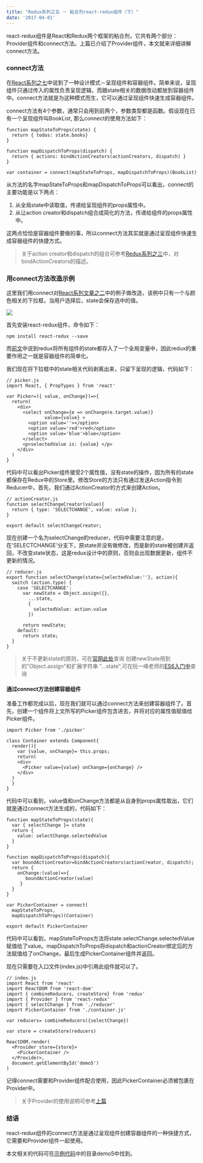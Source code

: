 ```yaml
---
title: "Redux系列之五 － 粘合剂react-redux组件（下）"
date: '2017-04-01'
---
```


react-redux组件是React和Redux两个框架的粘合剂，它共有两个部分：Provider组件和connect方法。上篇已介绍了Provider组件，本文就来详细讲解connect方法。

### connect方法
在[React系列之七](http://twomeetings.github.io/2016/03/29/React%E7%B3%BB%E5%88%97%E4%B9%8B%E4%B8%83%EF%BC%8D%E7%BB%84%E4%BB%B6%E9%97%B4%E7%9A%84%E9%80%9A%E4%BF%A1/)中说到了一种设计模式－呈现组件和容器组件。简单来说，呈现组件只通过传入的属性负责呈现逻辑，而跟state相关的数据改动都放到容器组件中。connect方法就是为这种模式而生，它可以通过呈现组件快速生成容器组件。

connect方法有4个参数，通常只会用到前两个，参数类型都是函数。假设现在已有一个呈现组件叫BookList, 那么connect的使用方法如下：

```
function mapStateToProps(state) {
  return { todos: state.books}
}

function mapDispatchToProps(dispatch) {
  return { actions: bindActionCreators(actionCreators, dispatch) }
}

var container = connect(mapStateToProps, mapDispatchToProps)(BookList)
```

从方法的名字mapStateToProps和mapDispatchToProps可以看出，connect的主要功能是以下两点：
1. 从全局state中读取值，传递给呈现组件的props属性中。
2. 从让action creator和dispatch组合成简化的方法，传递给组件的props属性中。

这两点恰恰是容器组件要做的事，所以connect方法其实就是通过呈现组件快速生成容器组件的快捷方式。

> 关于action creator和dispatch的组合可参考[Redux系列之三](http://twomeetings.github.io/2016/04/19/Redux%E7%B3%BB%E5%88%97%E4%B9%8B%E4%B8%89%EF%BC%8DbindActionCreator/)中，对bindActionCreators的描述。

### 用connect方法改造示例

这里我们用connect对[React系列文章之二](http://twomeetings.github.io/2016/02/20/React%E7%B3%BB%E5%88%97%E6%96%87%E7%AB%A0%E4%B9%8B%E4%BA%8C%EF%BC%8DpropType/)中的例子做改造，该例中只有一个与颜色相关的下拉框，当用户选择后，state会保存选中的值。

![](http://7xtbg7.com2.z0.glb.clouddn.com/redux5-1)

首先安装react-redux组件，命令如下：

```
npm install react-redux --save
```

而[前文](http://twomeetings.github.io/2016/04/21/Redux%E7%B3%BB%E5%88%97%E4%B9%8B%E5%9B%9B%EF%BC%8D%E7%B2%98%E5%90%88%E5%89%82-react-redux%E7%BB%84%E4%BB%B6/)中说到redux将所有组件的state都存入了一个全局变量中，因此redux的重要作用之一就是容器组件的简单化。

我们现在将下拉框中的state相关代码剥离出来，只留下呈现的逻辑，代码如下：

```
// picker.js
import React, { PropTypes } from 'react'

var Picker=({ value, onChange})=>{
  return(
    <div>
      <select onChange={e => onChange(e.target.value)}
              value={value} >
        <option value=''></option>
        <option value='red'>red</option>
        <option value='blue'>blue</option>
      </select>
      <p>selectedValue is: {value} </p>
    </div>
  )
}
```

代码中可以看出Picker组件接受2个属性值，没有state的操作，因为所有的state都保存在Redux中的Store里。修改Store的方法只有通过发送Action指令到Reducer中，首先，我们通过ActionCreator的方式来创建Action。

```
// actionCreator.js
function selectChangeCreator(value){
  return { type: 'SELECTCHANGE', value: value };
}

export default selectChangeCreator;
```

现在创建一个名为selectChange的reducer，代码中需要注意的是，在'SELECTCHANGE'分支下，原state并没有做修改，而是新的state被创建并返回，不改变state状态，这是redux设计中的原则，否则会出现数据更新，组件不更新的情况。

```
// reducer.js
export function selectChange(state={selectedValue:''}, action){
  switch (action.type) {
    case 'SELECTCHANGE':
      var newState = Object.assign({},
        ...state,
        {
          selectedValue: action.value
        })

      return newState;
    default:
      return state;
  }
}
```

> 关于不更新state的原则，可在[官网此处](http://redux.js.org/docs/Troubleshooting.html)查询
> 创建newState用到的"Object.assign"和扩展字符串 "...state",可在阮一峰老师的[ES6入门中](http://es6.ruanyifeng.com/)查询

#### 通过connect方法创建容器组件

准备工作都完成以后，现在我们就可以通过connect方法来创建容器组件了。首先，创建一个组件将上文所写的Picker组件包含进去，并将对应的属性值赋值给Picker组件。

```
import Picker from './picker'

class Container extends Component{
  render(){
    var {value, onChange}= this.props;
    return(
    <div>
      <Picker value={value} onChange={onChange} />
    </div>
  )
  }
}

```
代码中可以看到，value值和onChange方法都是从自身到props属性取出，它们就是通过connect方法生成的，代码如下：

```
function mapStateToProps(state){
  var { selectChange }= state
  return {
    value: selectChange.selectedValue
  }
}

function mapDispatchToProps(dispatch){
  var boundActionCreator=bindActionCreators(actionCreator, dispatch);
  return {
    onChange:(value)=>{
       boundActionCreator(value)
     }
  }
}

var PickerContainer = connect(
  mapStateToProps,
  mapDispatchToProps)(Container)

export default PickerContainer
```
代码中可以看到，mapStateToProps方法将state.selectChange.selectedValue赋值给了value。mapDispatchToProps将dispatch和actionCreator绑定后的方法赋值给了onChange，最后生成PickerContainer组件并返回。

现在只需要在入口文件(index.js)中引用此组件就可以了。

```
// index.js
import React from 'react'
import ReactDOM from 'react-dom'
import { combineReducers, createStore} from 'redux'
import { Provider } from 'react-redux'
import { selectChange } from './reducer'
import PickerContainer from './container.js'

var reducers= combineReducers({selectChange})

var store = createStore(reducers)

ReactDOM.render(
  <Provider store={store}>
    <PickerContainer />
  </Provider>,
  document.getElementById('demo5')
)
```

记得connect需要和Provider组件配合使用，因此PickerContainer必须被包裹在Provider中。

> 关于Provider的使用说明可参考[上篇](http://twomeetings.github.io/2016/04/21/Redux%E7%B3%BB%E5%88%97%E4%B9%8B%E5%9B%9B%EF%BC%8D%E7%B2%98%E5%90%88%E5%89%82-react-redux%E7%BB%84%E4%BB%B6/)

### 结语
react-redux组件的connect方法是通过呈现组件创建容器组件的一种快捷方式，它需要和Provider组件一起使用。

本文相关的代码可在[示例代码](https://github.com/twomeetings/reduxExample)中的目录demo5中找到。



